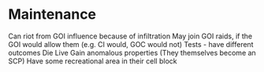 # Maintenance

Can riot from GOI influence because of infiltration
May join GOI raids, if the GOI would allow them (e.g. CI would, GOC would not)
Tests - have different outcomes
Die
Live
Gain anomalous properties (They themselves become an SCP)
Have some recreational area in their cell block